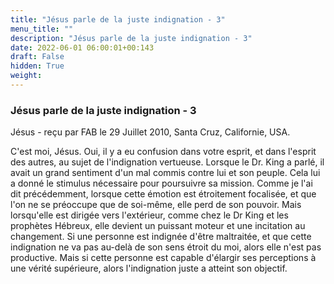 ```yaml
---
title: "Jésus parle de la juste indignation - 3"
menu_title: ""
description: "Jésus parle de la juste indignation - 3"
date: 2022-06-01 06:00:01+00:143
draft: False
hidden: True
weight:
---
```

### Jésus parle de la juste indignation - 3

Jésus - reçu par FAB le 29 Juillet 2010, Santa Cruz, Californie, USA.

C'est moi, Jésus.
Oui, il y a eu confusion dans votre esprit, et dans l'esprit des autres, au sujet de l'indignation vertueuse. Lorsque le Dr. King a parlé, il avait un grand sentiment d'un mal commis contre lui et son peuple. Cela lui a donné le stimulus nécessaire pour poursuivre sa mission.
Comme je l'ai dit précédemment, lorsque cette émotion est étroitement focalisée, et que l'on ne se préoccupe que de soi-même, elle perd de son pouvoir. Mais lorsqu'elle est dirigée vers l'extérieur, comme chez le Dr King et les prophètes Hébreux, elle devient un puissant moteur et une incitation au changement.
Si une personne est indignée d'être maltraitée, et que cette indignation ne va pas au-delà de son sens étroit du moi, alors elle n'est pas productive. Mais si cette personne est capable d'élargir ses perceptions à une vérité supérieure, alors l'indignation juste a atteint son objectif.